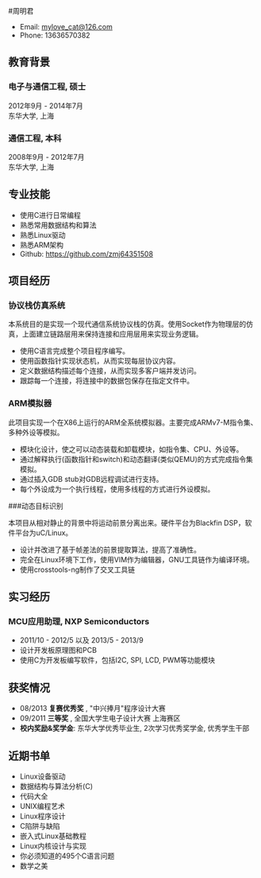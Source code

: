 #周明君

* Email: <mylove_cat@126.com>
* Phone: 13636570382 

## 教育背景
### 电子与通信工程, 硕士
2012年9月 - 2014年7月  
东华大学, 上海

### 通信工程, 本科
2008年9月 - 2012年7月  
东华大学, 上海

## 专业技能

* 使用C进行日常编程
* 熟悉常用数据结构和算法
* 熟悉Linux驱动
* 熟悉ARM架构
* Github: <https://github.com/zmj64351508>

## 项目经历

### 协议栈仿真系统

本系统目的是实现一个现代通信系统协议栈的仿真。使用Socket作为物理层的仿真，上面建立链路层用来保持连接和应用层用来实现业务逻辑。

* 使用C语言完成整个项目程序编写。
* 使用函数指针实现状态机，从而实现每层协议内容。
* 定义数据结构描述每个连接，从而实现多客户端并发访问。
* 跟踪每一个连接，将连接中的数据包保存在指定文件中。

### ARM模拟器

此项目实现一个在X86上运行的ARM全系统模拟器。主要完成ARMv7-M指令集、多种外设等模拟。

* 模块化设计，使之可以动态装载和卸载模块，如指令集、CPU、外设等。
* 通过解释执行(函数指针和switch)和动态翻译(类似QEMU)的方式完成指令集模拟。
* 通过插入GDB stub对GDB远程调试进行支持。
* 每个外设成为一个执行线程，使用多线程的方式进行外设模拟。


###动态目标识别

本项目从相对静止的背景中将运动前景分离出来。硬件平台为Blackfin DSP，软件平台为uC/Linux。

* 设计并改进了基于帧差法的前景提取算法，提高了准确性。
* 完全在Linux环境下工作，使用VIM作为编辑器，GNU工具链作为编译环境。
* 使用crosstools-ng制作了交叉工具链 

## 实习经历

### MCU应用助理, NXP Semiconductors

* 2011/10 - 2012/5 以及 2013/5 - 2013/9
* 设计开发板原理图和PCB
* 使用C为开发板编写软件，包括I2C, SPI, LCD, PWM等功能模块

## 获奖情况
* 08/2013 **复赛优秀奖** , "中兴捧月"程序设计大赛
* 09/2011 **三等奖** , 全国大学生电子设计大赛 上海赛区
* **校内奖励&奖学金**: 东华大学优秀毕业生, 2次学习优秀奖学金, 优秀学生干部

## 近期书单
* Linux设备驱动
* 数据结构与算法分析(C)
* 代码大全
* UNIX编程艺术
* Linux程序设计
* C陷阱与缺陷
* 嵌入式Linux基础教程
* Linux内核设计与实现
* 你必须知道的495个C语言问题
* 数学之美
